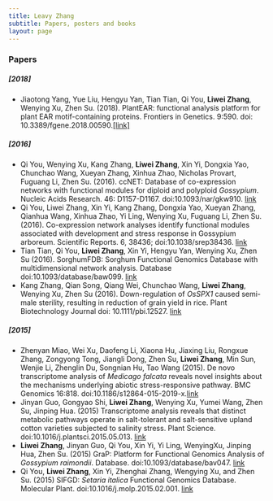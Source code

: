 ```yaml
---
title: Leavy Zhang
subtitle: Papers, posters and books
layout: page
---
```


### Papers

##### [2018]

+ Jiaotong Yang, Yue Liu, Hengyu Yan, Tian Tian, Qi You, **Liwei Zhang**, Wenying Xu, Zhen Su. (2018). PlantEAR: functional analysis platform for plant EAR motif-containing proteins. Frontiers in Genetics. 9:590. doi: 10.3389/fgene.2018.00590.[[link]](http://dx.doi.org/10.3389/fgene.2018.00590 "1")

##### [2016]

+ Qi You, Wenying Xu, Kang Zhang, **Liwei Zhang**, Xin Yi, Dongxia Yao, Chunchao Wang, Xueyan Zhang, Xinhua Zhao, Nicholas Provart, Fuguang Li, Zhen Su. (2016). ccNET: Database of co-expression networks with functional modules for diploid and polyploid *Gossypium*. Nucleic Acids Research. 46: D1157-D1167. doi:10.1093/nar/gkw910. [link](http://dx.doi.org/10.1093/nar/gkw910 "2")
+ Qi You, Liwei Zhang, Xin Yi, Kang Zhang, Dongxia Yao, Xueyan Zhang, Qianhua Wang, Xinhua Zhao, Yi Ling, Wenying Xu, Fuguang Li, Zhen Su. (2016). Co-expression network analyses identify functional modules associated with development and stress response in Gossypium arboreum. Scientific Reports. 6, 38436; doi:10.1038/srep38436. [link](http://dx.doi.org/10.1038/srep38436 "3")
+ Tian Tian, Qi You, **Liwei Zhang**, Xin Yi, Hengyu Yan, Wenying Xu, Zhen Su (2016). SorghumFDB: Sorghum Functional Genomics Database with multidimensional network analysis. Database doi:10.1093/database/baw099. [link](http://dx.doi.org/10.1093/database/baw099 "4")
+ Kang Zhang, Qian Song, Qiang Wei, Chunchao Wang, **Liwei Zhang**, Wenying Xu, Zhen Su (2016). Down-regulation of *OsSPX1* caused semi-male sterility, resulting in reduction of grain yield in rice. Plant Biotechnology Journal   doi: 10.1111/pbi.12527. [link](http://dx.doi.org/10.1111/pbi.12527 "5")

##### [2015]
+ Zhenyan Miao, Wei Xu, Daofeng Li, Xiaona Hu, Jiaxing Liu, Rongxue Zhang, Zongyong Tong, Jiangli Dong, Zhen Su, **Liwei Zhang**, Min Sun, Wenjie Li, Zhenglin Du, Songnian Hu, Tao Wang (2015). De novo transcriptome analysis of *Medicago falcata* reveals novel insights about the mechanisms underlying abiotic stress-responsive pathway. BMC Genomics 16:818. doi:10.1186/s12864-015-2019-x.[link](http://dx.doi.org/10.1186/s12864-015-2019-x "6")
+ Jinyan Guo, Gongyao Shi, **Liwei Zhang**, Wenying Xu, Yumei Wang, Zhen Su, Jinping Hua. (2015) Transcriptome analysis reveals that distinct metabolic pathways operate in salt-tolerant and salt-sensitive upland cotton varieties subjected to salinity stress. Plant Science. doi:10.1016/j.plantsci.2015.05.013. [link](http://dx.doi.org/10.1016/j.plantsci.2015.05.013 "7")
+ **Liwei Zhang**, Jinyan Guo, Qi You, Xin Yi, Yi Ling, WenyingXu, Jinping Hua, Zhen Su. (2015) GraP: Platform for Functional Genomics Analysis of *Gossypium raimondii*. Database. doi:10.1093/database/bav047. [link](http://dx.doi.org/10.1093/database/bav047 "8")
+ Qi You, **Liwei Zhang**, Xin Yi, Zhenghai Zhang, Wengying Xu, and Zhen Su. (2015) SIFGD: *Setaria italica* Functional Genomics Database. Molecular Plant. doi:10.1016/j.molp.2015.02.001. [link](http://dx.doi.org/10.1016/j.molp.2015.02.001 "9")


